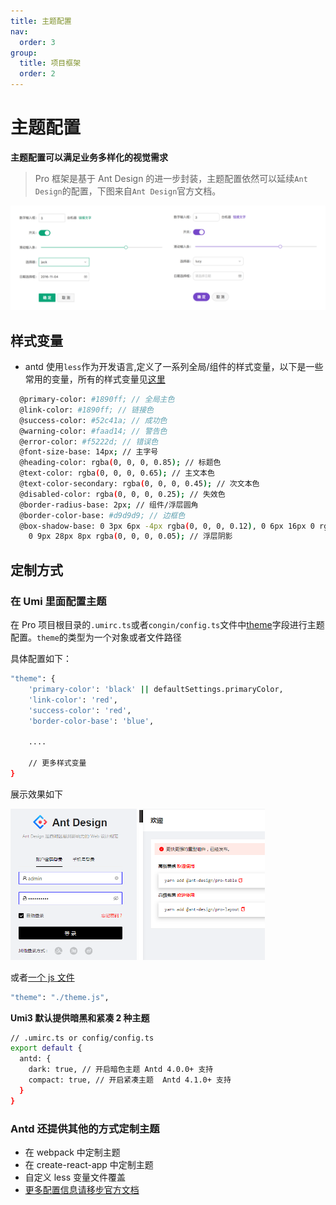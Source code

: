 ```yaml
---
title: 主题配置
nav:
  order: 3
group:
  title: 项目框架
  order: 2
---
```


# 主题配置

**主题配置可以满足业务多样化的视觉需求**

> Pro 框架是基于 Ant Design 的进一步封装，主题配置依然可以延续`Ant Design`的配置，下图来自`Ant Design`官方文档。

![定制主题](./images/theme-06.png)

## 样式变量

- antd 使用`less`作为开发语言,定义了一系列全局/组件的样式变量，以下是一些常用的变量，所有的样式变量见[这里](https://github.com/ant-design/ant-design/blob/master/components/style/themes/default.less)

```bash
  @primary-color: #1890ff; // 全局主色
  @link-color: #1890ff; // 链接色
  @success-color: #52c41a; // 成功色
  @warning-color: #faad14; // 警告色
  @error-color: #f5222d; // 错误色
  @font-size-base: 14px; // 主字号
  @heading-color: rgba(0, 0, 0, 0.85); // 标题色
  @text-color: rgba(0, 0, 0, 0.65); // 主文本色
  @text-color-secondary: rgba(0, 0, 0, 0.45); // 次文本色
  @disabled-color: rgba(0, 0, 0, 0.25); // 失效色
  @border-radius-base: 2px; // 组件/浮层圆角
  @border-color-base: #d9d9d9; // 边框色
  @box-shadow-base: 0 3px 6px -4px rgba(0, 0, 0, 0.12), 0 6px 16px 0 rgba(0, 0, 0, 0.08),
    0 9px 28px 8px rgba(0, 0, 0, 0.05); // 浮层阴影
```

## 定制方式

### 在 Umi 里面配置主题

在 Pro 项目根目录的`.umirc.ts`或者`congin/config.ts`文件中[theme](https://umijs.org/zh-CN/config#theme)字段进行主题配置。`theme`的类型为一个对象或者文件路径

具体配置如下：

```bash
"theme": {
    'primary-color': 'black' || defaultSettings.primaryColor,
    'link-color': 'red',
    'success-color': 'red',
    'border-color-base': 'blue',

    ....

    // 更多样式变量
}
```

展示效果如下

<!-- ![定制主题](./images/theme-o6-2.jpg)
![定制主题](./images/theme-o6-3.jpg) -->

<img src="./images/theme-06-2.jpg" width="40%">
<img src="./images/theme-06-3.jpg" width="40%">

<!-- ![自定义主题]() -->

或者[一个 js 文件](https://github.com/ant-design/ant-design-pro/blob/b7e7983661eb5e53dc807452e9653e93e74276d4/.webpackrc.js#L18)

```bash
"theme": "./theme.js",
```

**Umi3 默认提供暗黑和紧凑 2 种主题**

```bash
// .umirc.ts or config/config.ts
export default {
  antd: {
    dark: true, // 开启暗色主题 Antd 4.0.0+ 支持
    compact: true, // 开启紧凑主题  Antd 4.1.0+ 支持
  }
}
```

### Antd 还提供其他的方式定制主题

- 在 webpack 中定制主题
- 在 create-react-app 中定制主题
- 自定义 less 变量文件覆盖
- [更多配置信息请移步官方文档](https://ant.design/docs/react/customize-theme-cn)
